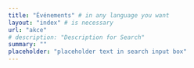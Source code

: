 ```yaml
---
title: "Événements" # in any language you want
layout: "index" # is necessary
url: "akce"
# description: "Description for Search"
summary: ""
placeholder: "placeholder text in search input box"
---
```


